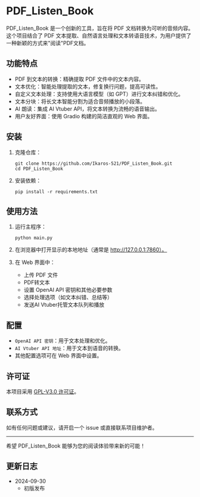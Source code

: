 # PDF_Listen_Book

PDF_Listen_Book 是一个创新的工具，旨在将 PDF 文档转换为可听的音频内容。这个项目结合了 PDF 文本提取、自然语言处理和文本转语音技术，为用户提供了一种新颖的方式来"阅读"PDF文档。

## 功能特点

- PDF 到文本的转换：精确提取 PDF 文件中的文本内容。
- 文本优化：智能处理提取的文本，修复换行问题，提高可读性。
- 自定义文本处理：支持使用大语言模型（如 GPT）进行文本纠错和优化。
- 文本分块：将长文本智能分割为适合音频播放的小段落。
- AI 朗读：集成 AI Vtuber API，将文本转换为流畅的语音输出。
- 用户友好界面：使用 Gradio 构建的简洁直观的 Web 界面。

## 安装

1. 克隆仓库：
   ```
   git clone https://github.com/Ikaros-521/PDF_Listen_Book.git
   cd PDF_Listen_Book
   ```

2. 安装依赖：
   ```
   pip install -r requirements.txt
   ```

## 使用方法

1. 运行主程序：
   ```
   python main.py
   ```

2. 在浏览器中打开显示的本地地址（通常是 http://127.0.0.1:7860）。

3. 在 Web 界面中：
   - 上传 PDF 文件
   - PDF转文本
   - 设置 OpenAI API 密钥和其他必要参数
   - 选择处理选项（如文本纠错、总结等）
   - 发送AI Vtuber托管文本队列和播放

## 配置

- `OpenAI API 密钥`：用于文本处理和优化。
- `AI Vtuber API 地址`：用于文本到语音的转换。
- 其他配置选项可在 Web 界面中设置。

## 许可证

本项目采用 [GPL-V3.0 许可证](LICENSE)。

## 联系方式

如有任何问题或建议，请开启一个 issue 或直接联系项目维护者。

---

希望 PDF_Listen_Book 能够为您的阅读体验带来新的可能！

## 更新日志

- 2024-09-30
   - 初版发布